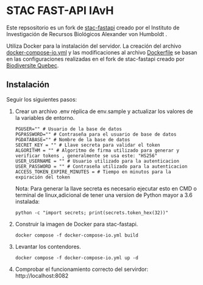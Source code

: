 # STAC FAST-API IAvH

Este repsositorio es un fork de [stac-fastapi](https://github.com/stac-utils/stac-fastapi) creado por el Instituto de Investigación de Recursos Biológicos Alexander von Humboldt .

Utiliza Docker para la instalación del servidor. La creación del archivo [docker-compose-io.yml](docker-compose-io.yml) y las modificaciones al archivo [Dockerfile](Dockerfile) se basan en las configuraciones realizadas en el fork de stac-fastapi creado por [Biodiversite Quebec](https://github.com/BiodiversiteQuebec/stac-fastapi).

## Instalación

Seguir los siguientes pasos:

1. Crear un archivo .env réplica de env.sample y actualizar los valores de la variables de entorno.
    ```
    PGUSER="" # Usuario de la base de datos
    PGPASSWORD="" # Contraseña para el usuario de base de datos
    PGDATABASE="" # Nombre de la base de datos
    SECRET_KEY = "" # Llave secreta para validar el token
    ALGORITHM = "" # Algoritmo de firma utilizado para generar y verificar tokens , generalmente se usa este: "HS256"
    USER_USERNAME = "" # Usuario utilizado para la autenticacion
    USER_PASSWORD = "" # Contraseña utilizado para la autenticacion
    ACCESS_TOKEN_EXPIRE_MINUTES = # Tiempo en minutos para la expiración del token
    ```
   Nota: Para generar la llave secreta es necesario ejecutar esto en CMD o terminal de linux,adicional de tener una version de Python mayor a 3.6 instalada:
   
   ```
   python -c "import secrets; print(secrets.token_hex(32))"
   ```

1. Construir la imagen de Docker para stac-fastapi.
    ````
    docker compose -f docker-compose-io.yml build
    ````

1. Levantar los contendores.
    ````
    docker compose -f docker-compose-io.yml up -d
    ````

1. Comprobar el funcionamiento correcto del servirdor: http://localhost:8082
